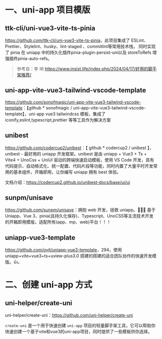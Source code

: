 # 一、uni-app 项目模版

## ttk-cli/uni-vue3-vite-ts-pinia

<https://github.com/ttk-cli/uni-vue3-vite-ts-pinia>，此项目集成了 ESLint、Prettier、Stylelint、husky、lint-staged 、commitlint等常用技术栈，
同时实现了 pinia 在 uniapp 中的持久化插件pinia-plugin-persist-uni以及 storeToRefs 增强插件pinia-auto-refs。

> 参考自：李 响 <https://www.insist.life/index.php/2024/04/17/好用的脚手架推荐/>


## uni-app-vite-vue3-tailwind-vscode-template

<https://github.com/sonofmagic/uni-app-vite-vue3-tailwind-vscode-template>：【github * sonofmagic / uni-app-vite-vue3-tailwind-vscode-template】，uni-app vue3 tailwindcss 模板，集成了 iconify,eslint,typescript,prettier 等等工具作为解决方案

## unibest

<https://github.com/codercup2/unibest>：【 github * codercup2 / unibest 】，unibest - 最好用的 uniapp 开发框架。unibest 是由 uniapp + Vue3 + Ts + Vite4 + UnoCss + UniUI 驱动的跨端快速启动模板，使用 VS Code 开发，具有代码提示、自动格式化、统一配置、代码片段等功能，同时内置了大量平时开发常用的基本组件，开箱即用，让你编写 uniapp 拥有 best 体验。

文档介绍：<https://codercup2.github.io/unibest-docs/base/ui/ui>

## sunpm/unisave

<https://github.com/sunpm/unisave>：拥抱 web 开发，拯救 uniapp。👋👋👋 基于Uniapp、Vue 3、pinia(且持久化保存)、Typescript、UnoCSS等主流技术开发的开箱即用模版，适配所有(app、mp、web)平台！！！

## uniapp-vue3-template

<https://github.com/oyjt/uniapp-vue3-template>，294，使用 uniapp+vite+vue3+ts+uview-plus3.0 搭建的搭建的适合团队协作的快速开发模版。👍。

# 二、创建 uni-app 方式

## uni-helper/create-uni

uni-helper/create-uni：<https://github.com/uni-helper/create-uni>

`create-uni` 是一个用于快速创建 `uni-app` 项目的轻量脚手架工具，它可以帮助你快速创建一个基于vite和vue3的uni-app项目，同时提供了一些模板供你选择。
